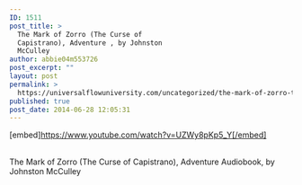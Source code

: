 ```yaml
---
ID: 1511
post_title: >
  The Mark of Zorro (The Curse of
  Capistrano), Adventure , by Johnston
  McCulley
author: abbie04m553726
post_excerpt: ""
layout: post
permalink: >
  https://universalflowuniversity.com/uncategorized/the-mark-of-zorro-the-curse-of-capistrano-adventure-by-johnston-mcculley/
published: true
post_date: 2014-06-28 12:05:31
---
```

[embed]https://www.youtube.com/watch?v=UZWy8pKp5_Y[/embed]</br></br>
<p>The Mark of Zorro (The Curse of Capistrano), Adventure Audiobook, by Johnston McCulley</p>